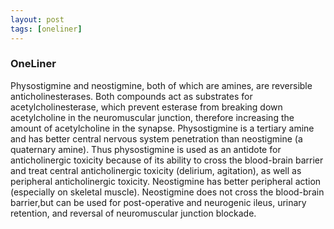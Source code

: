 ```yaml
---
layout: post
tags: [oneliner]
---
```



### OneLiner

Physostigmine and neostigmine, both of which are amines, are reversible anticholinesterases. Both compounds act as substrates for acetylcholinesterase, which prevent esterase from breaking down acetylcholine in the neuromuscular junction, therefore increasing the amount of acetylcholine in the synapse. Physostigmine is a tertiary amine and has better central nervous system penetration than neostigmine (a quaternary amine). Thus physostigmine is used as an antidote for anticholinergic toxicity because of its ability to cross the blood-brain barrier and treat central anticholinergic toxicity (delirium, agitation), as well as peripheral anticholinergic toxicity. Neostigmine has better peripheral action (especially on skeletal muscle). Neostigmine does not cross the blood-brain barrier,but can be used for post-operative and neurogenic ileus, urinary retention, and reversal of neuromuscular junction blockade.
